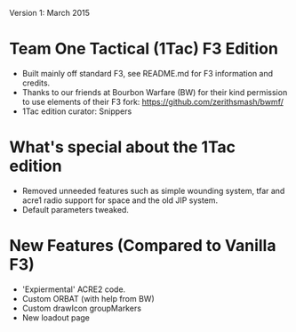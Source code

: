 Version 1: March 2015

# Team One Tactical (1Tac) F3 Edition #
 * Built mainly off standard F3, see README.md for F3 information and credits.
 * Thanks to our friends at Bourbon Warfare (BW) for their kind permission to use elements of their F3 fork: https://github.com/zerithsmash/bwmf/
 * 1Tac edition curator: Snippers

# What's special about the 1Tac edition #
 * Removed unneeded features such as simple wounding system, tfar and acre1 radio support for space and the old JIP system.
 * Default parameters tweaked.

# New Features (Compared to Vanilla F3)
 * 'Expiermental' ACRE2 code.
 * Custom ORBAT (with help from BW)
 * Custom drawIcon groupMarkers
 * New loadout page